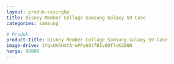 ```yaml
---
layout: produk-casinghp
title: Disney Member Collage Samsung Galaxy S9 Case
categories: samsung

# Produk
product-title: Disney Member Collage Samsung Galaxy S9 Case
image-drive: 1YqxUK6HXtAruPPy69JfBIv0OTlcKZ8NN
harga: 90000
---
```

